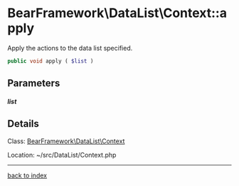 # BearFramework\DataList\Context::apply

Apply the actions to the data list specified.

```php
public void apply ( $list )
```

## Parameters

##### list

## Details

Class: [BearFramework\DataList\Context](bearframework.datalist.context.class.md)

Location: ~/src/DataList/Context.php

---

[back to index](index.md)

